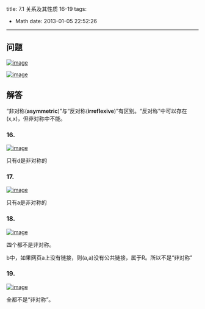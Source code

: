 title: 7.1 关系及其性质 16-19
tags:
  - Math
date: 2013-01-05 22:52:26
---

## 问题

[![image](http://freewind.me/wp-content/uploads/2013/01/image_thumb90.png "image")](http://freewind.me/wp-content/uploads/2013/01/image90.png)

[![image](http://freewind.me/wp-content/uploads/2013/01/image_thumb91.png "image")](http://freewind.me/wp-content/uploads/2013/01/image91.png)

## 解答

“非对称(**asymmetric**)”与“反对称(**irreflexive**)”有区别。“反对称”中可以存在(x,x)，但非对称中不能。

### 16.

[![image](http://freewind.me/wp-content/uploads/2013/01/image_thumb126.png "image")](http://freewind.me/wp-content/uploads/2013/01/image125.png)

只有d是非对称的

### 17.

[![image](http://freewind.me/wp-content/uploads/2013/01/image_thumb127.png "image")](http://freewind.me/wp-content/uploads/2013/01/image126.png)

只有a是非对称的

### 18.

[![image](http://freewind.me/wp-content/uploads/2013/01/image_thumb128.png "image")](http://freewind.me/wp-content/uploads/2013/01/image127.png)

四个都不是非对称。

b中，如果网页a上没有链接，则(a,a)没有公共链接，属于R。所以不是“非对称”

### 19.

[![image](http://freewind.me/wp-content/uploads/2013/01/image_thumb129.png "image")](http://freewind.me/wp-content/uploads/2013/01/image128.png)

全都不是“非对称”。
